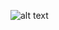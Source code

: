 ![alt text](https://github.com/moohammed-gaber/super_clean_getx_mvp_arch/blob/master/assets/github_readme/img.png?raw=true)
